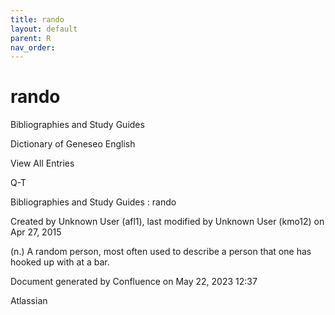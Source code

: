```yaml
---
title: rando
layout: default
parent: R
nav_order:
---
```


# rando

Bibliographies and Study Guides

Dictionary of Geneseo English

View All Entries

Q-T

Bibliographies and Study Guides : rando

Created by  Unknown User (afl1), last modified by  Unknown User (kmo12) on Apr 27, 2015

(n.) A random person, most often used to describe a person that one has hooked up with at a bar.

Document generated by Confluence on May 22, 2023 12:37

Atlassian
